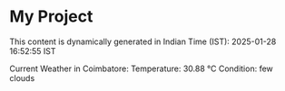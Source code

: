 # My Project

This content is dynamically generated in Indian Time (IST): 2025-01-28 16:52:55 IST


Current Weather in Coimbatore:
Temperature: 30.88 °C
Condition: few clouds
